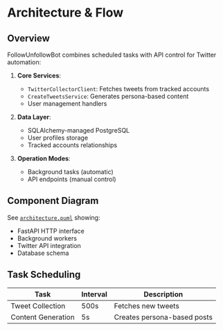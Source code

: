 # Architecture & Flow

## Overview
FollowUnfollowBot combines scheduled tasks with API control for Twitter automation:

1. **Core Services**:
   - `TwitterCollectorClient`: Fetches tweets from tracked accounts
   - `CreateTweetsService`: Generates persona-based content
   - User management handlers

2. **Data Layer**:
   - SQLAlchemy-managed PostgreSQL
   - User profiles storage
   - Tracked accounts relationships

3. **Operation Modes**:
   - Background tasks (automatic)
   - API endpoints (manual control)

## Component Diagram
See [`architecture.puml`](./architecture.puml) showing:
- FastAPI HTTP interface
- Background workers
- Twitter API integration
- Database schema

## Task Scheduling
| Task | Interval | Description |
|------|----------|-------------|
| Tweet Collection | 500s | Fetches new tweets |
| Content Generation | 5s | Creates persona-based posts |
